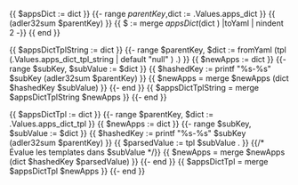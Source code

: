 
{{ $appsDict := dict }}
{{- range $parentKey,$dict := .Values.apps_dict }}
{{ (adler32sum $parentKey) }}
{{ $ := merge  $appsDict ($dict ) |toYaml | nindent 2 -}}
{{ end }}


{{ $appsDictTplString := dict }}
{{- range $parentKey, $dict := fromYaml  (tpl (.Values.apps_dict_tpl_string | default "null" ) .)  }}
  {{ $newApps := dict }}
  {{- range $subKey, $subValue := $dict }}
    {{ $hashedKey := printf "%s-%s" $subKey (adler32sum $parentKey) }}
    {{ $newApps = merge $newApps (dict $hashedKey $subValue) }}
  {{- end }}
  {{ $appsDictTplString = merge $appsDictTplString $newApps }}
{{- end }}



{{ $appsDictTpl := dict }}
{{- range $parentKey, $dict := .Values.apps_dict_tpl }}
  {{ $newApps := dict }}
  {{- range $subKey, $subValue := $dict }}
    {{ $hashedKey := printf "%s-%s" $subKey (adler32sum $parentKey) }}
    {{ $parsedValue := tpl $subValue . }} {{/* Évalue les templates dans $subValue */}}
    {{ $newApps = merge $newApps (dict $hashedKey $parsedValue) }}
  {{- end }}
  {{ $appsDictTpl = merge $appsDictTpl $newApps }}
{{- end }}
